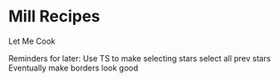 # Mill Recipes

Let Me Cook

Reminders for later:
Use TS to make selecting stars select all prev stars 
Eventually make borders look good 
